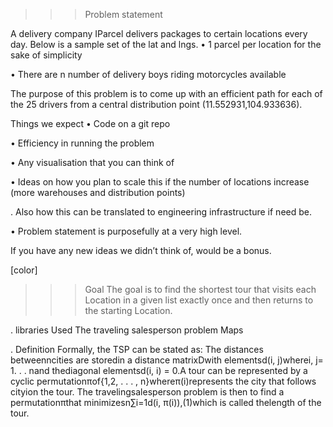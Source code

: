 >>> Problem statement

A delivery company IParcel delivers packages to certain locations every day. Below is a sample set of the lat and lngs. 
• 1 parcel per location for the sake of simplicity 

• There are n number of delivery boys riding motorcycles available

The purpose of this problem is to come up with an efficient path for each of the 25 drivers from a central distribution point (11.552931,104.933636).

Things we expect 
• Code on a git repo

• Efficiency in running the problem

• Any visualisation that you can think of

• Ideas on how you plan to scale this if the number of locations increase (more warehouses and distribution points)

. Also how this can be translated to engineering infrastructure if need be.

• Problem statement is purposefully at a very high level. 

If you have any new ideas we didn’t think of, would be a bonus.

[color]
>>> Goal
The goal is to find the shortest tour that visits each Location in a given list exactly once and then returns to the starting Location.

. libraries Used
    The traveling salesperson problem
    Maps
    
 . Definition
  Formally, the TSP can be stated as: The distances betweenncities are storedin a distance matrixDwith elementsd(i, j)wherei, j= 1. . . nand thediagonal elementsd(i, i) = 0.A tour can be represented by a cyclic permutationπof{1,2, . . . , n}whereπ(i)represents the city that follows cityion the tour. The travelingsalesperson problem is then to find a permutationπthat minimizesn∑i=1d(i, π(i)),(1)which is called thelength of the tour.   

